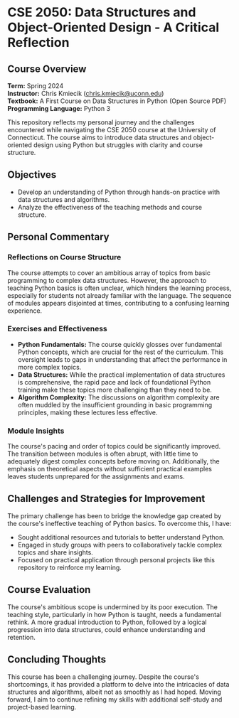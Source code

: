 # CSE 2050: Data Structures and Object-Oriented Design - A Critical Reflection

## Course Overview
**Term:** Spring 2024  
**Instructor:** Chris Kmiecik ([chris.kmiecik@uconn.edu](mailto:chris.kmiecik@uconn.edu))  
**Textbook:** A First Course on Data Structures in Python (Open Source PDF)  
**Programming Language:** Python 3  

This repository reflects my personal journey and the challenges encountered while navigating the CSE 2050 course at the University of Connecticut. The course aims to introduce data structures and object-oriented design using Python but struggles with clarity and course structure.

## Objectives
- Develop an understanding of Python through hands-on practice with data structures and algorithms.
- Analyze the effectiveness of the teaching methods and course structure.

## Personal Commentary
### Reflections on Course Structure
The course attempts to cover an ambitious array of topics from basic programming to complex data structures. However, the approach to teaching Python basics is often unclear, which hinders the learning process, especially for students not already familiar with the language. The sequence of modules appears disjointed at times, contributing to a confusing learning experience.

### Exercises and Effectiveness
- **Python Fundamentals:** The course quickly glosses over fundamental Python concepts, which are crucial for the rest of the curriculum. This oversight leads to gaps in understanding that affect the performance in more complex topics.
- **Data Structures:** While the practical implementation of data structures is comprehensive, the rapid pace and lack of foundational Python training make these topics more challenging than they need to be.
- **Algorithm Complexity:** The discussions on algorithm complexity are often muddled by the insufficient grounding in basic programming principles, making these lectures less effective.

### Module Insights
The course's pacing and order of topics could be significantly improved. The transition between modules is often abrupt, with little time to adequately digest complex concepts before moving on. Additionally, the emphasis on theoretical aspects without sufficient practical examples leaves students unprepared for the assignments and exams.

## Challenges and Strategies for Improvement
The primary challenge has been to bridge the knowledge gap created by the course's ineffective teaching of Python basics. To overcome this, I have:
- Sought additional resources and tutorials to better understand Python.
- Engaged in study groups with peers to collaboratively tackle complex topics and share insights.
- Focused on practical application through personal projects like this repository to reinforce my learning.

## Course Evaluation
The course's ambitious scope is undermined by its poor execution. The teaching style, particularly in how Python is taught, needs a fundamental rethink. A more gradual introduction to Python, followed by a logical progression into data structures, could enhance understanding and retention.

## Concluding Thoughts
This course has been a challenging journey. Despite the course's shortcomings, it has provided a platform to delve into the intricacies of data structures and algorithms, albeit not as smoothly as I had hoped. Moving forward, I aim to continue refining my skills with additional self-study and project-based learning.
